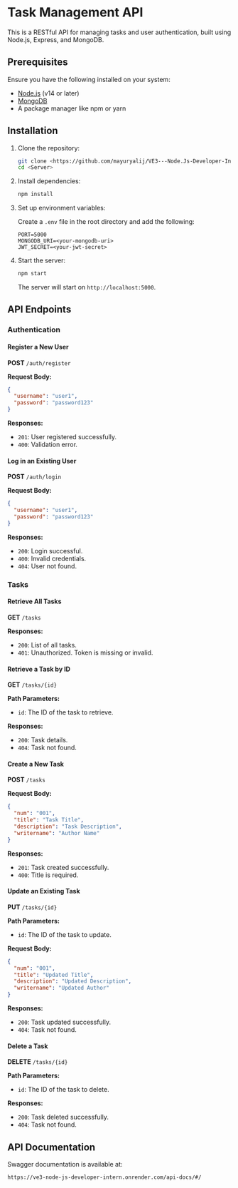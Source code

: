 # Task Management API

This is a RESTful API for managing tasks and user authentication, built using Node.js, Express, and MongoDB.

## Prerequisites

Ensure you have the following installed on your system:

- [Node.js](https://nodejs.org/) (v14 or later)
- [MongoDB](https://www.mongodb.com/)
- A package manager like npm or yarn

## Installation

1. Clone the repository:

   ```bash
   git clone <https://github.com/mayuryalij/VE3---Node.Js-Developer-Intern>
   cd <Server>
   ```

2. Install dependencies:

   ```bash
   npm install
   ```

3. Set up environment variables:

   Create a `.env` file in the root directory and add the following:

   ```env
   PORT=5000
   MONGODB_URI=<your-mongodb-uri>
   JWT_SECRET=<your-jwt-secret>
   ```

4. Start the server:

   ```bash
   npm start
   ```

   The server will start on `http://localhost:5000`.

## API Endpoints

### Authentication

#### Register a New User

**POST** `/auth/register`

**Request Body:**
```json
{
  "username": "user1",
  "password": "password123"
}
```

**Responses:**
- `201`: User registered successfully.
- `400`: Validation error.

#### Log in an Existing User

**POST** `/auth/login`

**Request Body:**
```json
{
  "username": "user1",
  "password": "password123"
}
```

**Responses:**
- `200`: Login successful.
- `400`: Invalid credentials.
- `404`: User not found.

### Tasks

#### Retrieve All Tasks

**GET** `/tasks`

**Responses:**
- `200`: List of all tasks.
- `401`: Unauthorized. Token is missing or invalid.

#### Retrieve a Task by ID

**GET** `/tasks/{id}`

**Path Parameters:**
- `id`: The ID of the task to retrieve.

**Responses:**
- `200`: Task details.
- `404`: Task not found.

#### Create a New Task

**POST** `/tasks`

**Request Body:**
```json
{
  "num": "001",
  "title": "Task Title",
  "description": "Task Description",
  "writername": "Author Name"
}
```

**Responses:**
- `201`: Task created successfully.
- `400`: Title is required.

#### Update an Existing Task

**PUT** `/tasks/{id}`

**Path Parameters:**
- `id`: The ID of the task to update.

**Request Body:**
```json
{
  "num": "001",
  "title": "Updated Title",
  "description": "Updated Description",
  "writername": "Updated Author"
}
```

**Responses:**
- `200`: Task updated successfully.
- `404`: Task not found.

#### Delete a Task

**DELETE** `/tasks/{id}`

**Path Parameters:**
- `id`: The ID of the task to delete.

**Responses:**
- `200`: Task deleted successfully.
- `404`: Task not found.

## API Documentation

Swagger documentation is available at:

```
https://ve3-node-js-developer-intern.onrender.com/api-docs/#/
```



 
